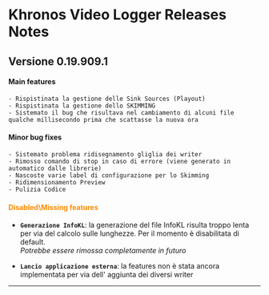# Khronos Video Logger Releases Notes

## **Versione 0.19.909.1**
#### Main features
    - Rispistinata la gestione delle Sink Sources (Playout)
    - Rispistinata la gestione dello SKIMMING
    - Sistemato il bug che risultava nel cambiamento di alcuni file qualche millisecondo prima che scattasse la nuova ora

#### Minor bug fixes
    - Sistemato problema ridisegnamento gliglia dei writer
    - Rimosso comando di stop in caso di errore (viene generato in automatico dalle librerie)
    - Nascoste varie label di configurazione per lo Skimming
    - Ridimensionamento Preview
    - Pulizia Codice

#### <span style="color:darkorange">Disabled\Missing features</span>
- **`Generazione InfoKL`**: la generazione del file InfoKL risulta troppo lenta per via del calcolo sulle lunghezze. Per il momento è disabilitata di default.<br> _Potrebbe essere rimossa completamente in futuro_

- **`Lancio applicazione esterna`**: la features non è stata ancora implementata per via dell' aggiunta dei diversi writer

---
